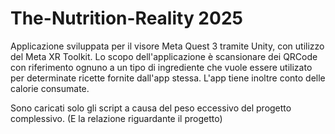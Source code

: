 # The-Nutrition-Reality 2025
Applicazione sviluppata per il visore Meta Quest 3 tramite Unity, con utilizzo del Meta XR Toolkit.
Lo scopo dell'applicazione è scansionare dei QRCode con riferimento ognuno a un tipo di ingrediente che vuole essere utilizato per determinate ricette fornite dall'app stessa.
L'app tiene inoltre conto delle calorie consumate.

Sono caricati solo gli script a causa del peso eccessivo del progetto complessivo.
(E la relazione riguardante il progetto)
